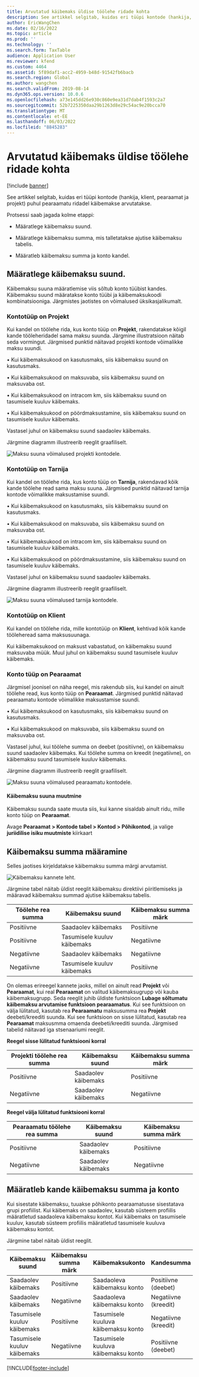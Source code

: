 ```yaml
---
title: Arvutatud käibemaks üldise töölehe ridade kohta
description: See artikkel selgitab, kuidas eri tüüpi kontode (hankija, klient, pearaamat ja projekt) puhul pearaamatu ridadel käibemakse arvutatakse.
author: EricWangChen
ms.date: 02/16/2022
ms.topic: article
ms.prod: ''
ms.technology: ''
ms.search.form: TaxTable
audience: Application User
ms.reviewer: kfend
ms.custom: 4464
ms.assetid: 5f89daf1-acc2-4959-b48d-91542fb6bacb
ms.search.region: Global
ms.author: wangchen
ms.search.validFrom: 2019-08-14
ms.dyn365.ops.version: 10.0.6
ms.openlocfilehash: a73e145dd26e930c860e9ea31d7dab4f1593c2a7
ms.sourcegitcommit: 52b7225350daa29b1263d8e29c54ac9e20bcca70
ms.translationtype: MT
ms.contentlocale: et-EE
ms.lasthandoff: 06/03/2022
ms.locfileid: "8845283"
---
```

# <a name="sales-tax-calculation-on-general-journal-lines"></a>Arvutatud käibemaks üldise töölehe ridade kohta
[!include [banner](../includes/banner.md)]

See artikkel selgitab, kuidas eri tüüpi kontode (hankija, klient, pearaamat ja projekt) puhul pearaamatu ridadel käibemakse arvutatakse.

Protsessi saab jagada kolme etappi:

- Määratlege käibemaksu suund.

- Määratlege käibemaksu summa, mis talletatakse ajutise käibemaksu tabelis.

- Määratleb käibemaksu summa ja konto kandel.

## <a name="determine-the-sales-tax-direction"></a>Määratlege käibemaksu suund.

Käibemaksu suuna määratlemise viis sõltub konto tüübist kandes. Käibemaksu suund määratakse konto tüübi ja käibemaksukoodi kombinatsiooniga. Järgmistes jaotistes on võimalused üksikasjalikumalt. 

### <a name="account-type-is-project"></a>Kontotüüp on Projekt

Kui kandel on töölehe rida, kus konto tüüp on **Projekt**, rakendatakse kõigil kande tööleheridadel sama maksu suunda. Järgmine illustratsioon näitab seda vormingut. Järgmised punktid näitavad projekti kontode võimalikke maksu suundi.

• Kui käibemaksukood on kasutusmaks, siis käibemaksu suund on kasutusmaks.

• Kui käibemaksukood on maksuvaba, siis käibemaksu suund on maksuvaba ost.

• Kui käibemaksukood on intracom km, siis käibemaksu suund on tasumisele kuuluv käibemaks.

• Kui käibemaksukood on pöördmaksustamine, siis käibemaksu suund on tasumisele kuuluv käibemaks.

Vastasel juhul on käibemaksu suund saadaolev käibemaks.

Järgmine diagramm illustreerib reeglit graafiliselt.

![Maksu suuna võimalused projekti kontodele.](media/Sales-Tax-Direction-Vendor.jpg)

### <a name="account-type-is-vendor"></a>Kontotüüp on Tarnija

Kui kandel on töölehe rida, kus konto tüüp on **Tarnija**, rakendavad kõik kande töölehe read sama maksu suuna. Järgmised punktid näitavad tarnija kontode võimalikke maksustamise suundi. 

• Kui käibemaksukood on kasutusmaks, siis käibemaksu suund on kasutusmaks.

• Kui käibemaksukood on maksuvaba, siis käibemaksu suund on maksuvaba ost.

• Kui käibemaksukood on intracom km, siis käibemaksu suund on tasumisele kuuluv käibemaks.

• Kui käibemaksukood on pöördmaksustamine, siis käibemaksu suund on tasumisele kuuluv käibemaks.

Vastasel juhul on käibemaksu suund saadaolev käibemaks.

Järgmine diagramm illustreerib reeglit graafiliselt.

![Maksu suuna võimalused tarnija kontodele.](media/Sales-Tax-Direction-Vendor.jpg)

### <a name="account-type-is-customer"></a>Kontotüüp on Klient

Kui kandel on töölehe rida, mille kontotüüp on **Klient**, kehtivad kõik kande tööleheread sama maksusuunaga. 

Kui käibemaksukood on maksust vabastatud, on käibemaksu suund maksuvaba müük. Muul juhul on käibemaksu suund tasumisele kuuluv käibemaks.

### <a name="account-type-is-ledger"></a>Konto tüüp on Pearaamat

Järgmisel joonisel on näha reegel, mis rakendub siis, kui kandel on ainult töölehe read, kus konto tüüp on **Pearaamat**. Järgmised punktid näitavad pearaamatu kontode võimalikke maksustamise suundi.

• Kui käibemaksukood on kasutusmaks, siis käibemaksu suund on kasutusmaks.

• Kui käibemaksukood on maksuvaba, siis käibemaksu suund on maksuvaba ost.

Vastasel juhul, kui töölehe summa on deebet (positiivne), on käibemaksu suund saadaolev käibemaks. Kui töölehe summa on kreedit (negatiivne), on käibemaksu suund tasumisele kuuluv käibemaks.

Järgmine diagramm illustreerib reeglit graafiliselt.

![Maksu suuna võimalused pearaamatu kontodele.](media/Sales-Tax-Direction-Ledger.jpg)

#### <a name="override-the-sales-tax-direction"></a>Käibemaksu suuna muutmine

Käibemaksu suunda saate muuta siis, kui kanne sisaldab ainult ridu, mille konto tüüp on **Pearaamat**.

Avage **Pearaamat \> Kontode tabel \> Kontod \> Põhikontod**, ja valige **juriidilise isiku muutmiste** kiirkaart

## <a name="determine-the-sales-tax-amount"></a>Käibemaksu summa määramine

Selles jaotises kirjeldatakse käibemaksu summa märgi arvutamist.

![Käibemaksu kannete leht.](media/sales-tax-amount-sign.jpg)

Järgmine tabel näitab üldist reeglit käibemaksu direktiivi piiritlemiseks ja määravad käibemaksu summad ajutise käibemaksu tabelis.

| Töölehe rea summa | Käibemaksu suund  | Käibemaksu summa märk |
|---------------------|----------------------|-----------------------|
| Positiivne            | Saadaolev käibemaks | Positiivne              |
| Positiivne            | Tasumisele kuuluv käibemaks    | Negatiivne              |
| Negatiivne            | Saadaolev käibemaks | Negatiivne              |
| Negatiivne            | Tasumisele kuuluv käibemaks    | Positiivne              |

On olemas erireegel kannete jaoks, millel on ainult read **Projekt** või **Pearaamat**, kui real **Pearaamat** on valitud käibemaksugrupp või kauba käibemaksugrupp. Seda reeglit juhib üldiste funktsioon **Lubage sõltumatu käibemaksu arvutamise funktsioon pearaamatus**. Kui see funktsioon on välja lülitatud, kasutab rea **Pearaamatu** maksusumma rea **Projekt** deebeti/kreediti suunda. Kui see funktsioon on sisse lülitatud, kasutab rea **Pearaamat** maksusmma omaenda deebeti/kreediti suunda. Järgmised tabelid näitavad iga stsenaariumi reeglit. 

**Reegel sisse lülitatud funktsiooni korral**

| Projekti töölehe rea summa | Käibemaksu suund  | Käibemaksu summa märk |
|--------------------------------|----------------------|-----------------------|
| Positiivne                       | Saadaolev käibemaks | Positiivne              |
| Negatiivne                       | Saadaolev käibemaks | Negatiivne              |

**Reegel välja lülitatud funktsiooni korral**

| Pearaamatu töölehe rea summa  | Käibemaksu suund  | Käibemaksu summa märk |
|--------------------------------|----------------------|-----------------------|
| Positiivne                       | Saadaolev käibemaks | Positiivne              |
| Negatiivne                       | Saadaolev käibemaks | Negatiivne              |

## <a name="determine-the-sales-tax-amount-and-account-on-the-voucher"></a>Määratleb kande käibemaksu summa ja konto

Kui sisestate käibemaksu, tuuakse põhikonto pearaamatusse sisestatava grupi profiilist. Kui käibemaks on saadaolev, kasutab süsteem profiilis määratletud saadaoleva käibemaksu kontot. Kui käibemaks on tasumisele kuuluv, kasutab süsteem profiilis määratletud tasumisele kuuluva käibemaksu kontot.

Järgmine tabel näitab üldist reeglit.

| Käibemaksu suund  | Käibemaksu summa märk | Käibemaksukonto      | Kandesumma |
|----------------------|-----------------------|------------------------|-------------------|
| Saadaolev käibemaks | Positiivne              | Saadaoleva käibemaksu konto | Positiivne (deebet)  |
| Saadaolev käibemaks | Negatiivne              | Saadaoleva käibemaksu konto | Negatiivne (kreedit)  |
| Tasumisele kuuluv käibemaks    | Positiivne              | Tasumisele kuuluva käibemaksu konto    | Negatiivne (kreedit)  |
| Tasumisele kuuluv käibemaks    | Negatiivne              | Tasumisele kuuluva käibemaksu konto    | Positiivne (deebet)  |


[!INCLUDE[footer-include](../../includes/footer-banner.md)]
